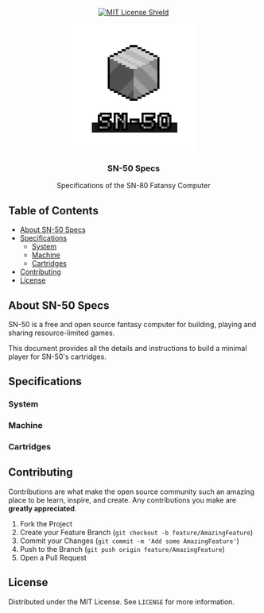 <p align="center">
  <p align="center">
    <a href="https://github.com/TinTeam/specs/blob/master/LICENSE.txt">
      <img src="https://img.shields.io/github/license/TinTeam/specs.svg?style=flat-square" alt="MIT License Shield">
    </a>
  </p>

  <p align="center">
    <a href="https://github.com/TinTeam/specs">
      <img src="images/sn-80-logo-256x256.png" alt="Logo" width="256px" height="256px">
    </a>
  </p>

  <h3 align="center">SN-50 Specs</h3>

  <p align="center">
    Specifications of the SN-80 Fatansy Computer
  </p>
</p>

## Table of Contents <!-- omit in toc --> 

- [About SN-50 Specs](#about-sn-50-specs)
- [Specifications](#specifications)
  - [System](#system)
  - [Machine](#machine)
  - [Cartridges](#cartridges)
- [Contributing](#contributing)
- [License](#license)

## About SN-50 Specs

SN-50 is a free and open source fantasy computer for building, playing and sharing resource-limited games.

This document provides all the details and instructions to build a minimal player for SN-50's cartridges.

## Specifications

### System

### Machine

### Cartridges

## Contributing

Contributions are what make the open source community such an amazing place to be learn, inspire, and create. Any contributions you make are **greatly appreciated**.

1. Fork the Project
2. Create your Feature Branch (`git checkout -b feature/AmazingFeature`)
3. Commit your Changes (`git commit -m 'Add some AmazingFeature'`)
4. Push to the Branch (`git push origin feature/AmazingFeature`)
5. Open a Pull Request

## License

Distributed under the MIT License. See `LICENSE` for more information.
